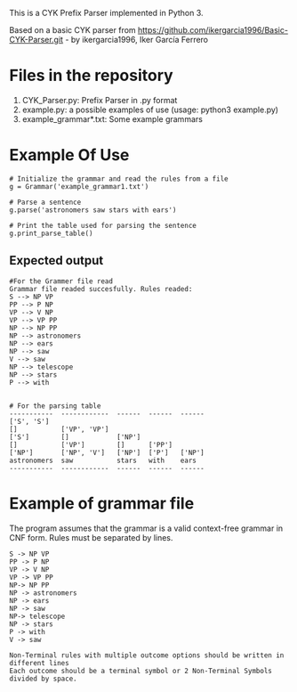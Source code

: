 This is a CYK Prefix Parser implemented in Python 3.

Based on a basic CYK parser from https://github.com/ikergarcia1996/Basic-CYK-Parser.git - by ikergarcia1996, Iker García Ferrero
# Files in the repository

1. CYK_Parser.py: Prefix Parser in .py format
2. example.py: a possible examples of use (usage: python3 example.py)
3. example_grammar*.txt: Some example grammars



# Example Of Use
 
```
# Initialize the grammar and read the rules from a file
g = Grammar('example_grammar1.txt')

# Parse a sentence
g.parse('astronomers saw stars with ears')

# Print the table used for parsing the sentence
g.print_parse_table()

```

 ## Expected output

```
#For the Grammer file read
Grammar file readed succesfully. Rules readed:
S --> NP VP
PP --> P NP
VP --> V NP
VP --> VP PP
NP --> NP PP
NP --> astronomers
NP --> ears
NP --> saw
V --> saw
NP --> telescope
NP --> stars
P --> with


# For the parsing table
-----------  ------------  ------  ------  ------
['S', 'S']
[]           ['VP', 'VP']
['S']        []            ['NP']
[]           ['VP']        []      ['PP']
['NP']       ['NP', 'V']   ['NP']  ['P']   ['NP']
astronomers  saw           stars   with    ears
-----------  ------------  ------  ------  ------
```

# Example of grammar file
The program assumes that the grammar is a valid context-free grammar in CNF form. Rules must be separated by lines. 
```
S -> NP VP
PP -> P NP
VP -> V NP
VP -> VP PP
NP-> NP PP
NP -> astronomers
NP -> ears
NP -> saw
NP-> telescope
NP -> stars
P -> with
V -> saw

Non-Terminal rules with multiple outcome options should be written in different lines
Each outcome should be a terminal symbol or 2 Non-Terminal Symbols divided by space. 
```




